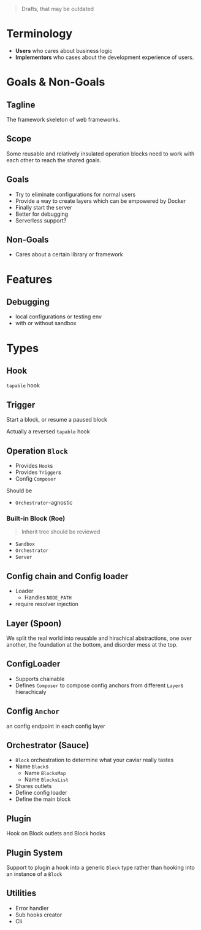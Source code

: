 > Drafts, that may be outdated

# Terminology

- **Users** who cares about business logic
- **Implementors** who cases about the development experience of users.

# Goals & Non-Goals

## Tagline

The framework skeleton of web frameworks.

## Scope

Some reusable and relatively insulated operation blocks need to work with each other to reach the shared goals.

## Goals

- Try to eliminate configurations for normal users
- Provide a way to create layers which can be empowered by Docker
- Finally start the server
- Better for debugging
- Serverless support?

## Non-Goals

- Cares about a certain library or framework

# Features

## Debugging

- local configurations or testing env
- with or without sandbox

# Types

## Hook

`tapable` hook

## Trigger

Start a block, or resume a paused block

Actually a reversed `tapable` hook

## Operation `Block`

- Provides `Hook`s
- Provides `Trigger`s
- Config `Composer`

Should be

- `Orchestrator`-agnostic

### Built-in Block (Roe)

> Inherit tree should be reviewed

- `Sandbox`
- `Orchestrator`
- `Server`

## Config chain and Config loader

- Loader
  - Handles `NODE_PATH`
- require resolver injection

## Layer (Spoon)

We split the real world into reusable and hirachical abstractions, one over another, the foundation at the bottom, and disorder mess at the top.

## ConfigLoader

- Supports chainable
- Defines `Composer` to compose config anchors from different `Layer`s hierachicaly

## Config `Anchor`

an config endpoint in each config layer

## Orchestrator (Sauce)

- `Block` orchestration to determine what your caviar really tastes
- Name `Block`s
  - Name `BlocksMap`
  - Name `BlocksList`
- Shares outlets
- Define config loader
- Define the main block

## Plugin

Hook on Block outlets and Block hooks

## Plugin System

Support to plugin a hook into a generic `Block` type rather than hooking into an instance of a `Block`

## Utilities

- Error handler
- Sub hooks creator
- Cli
